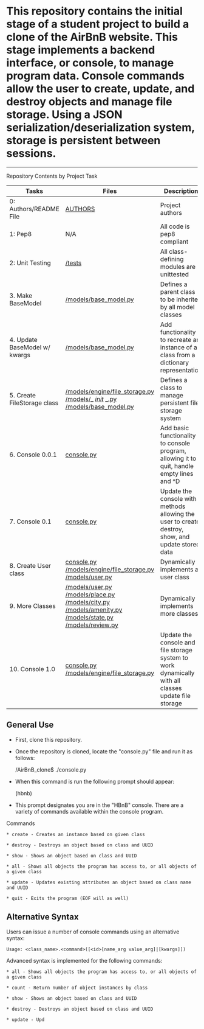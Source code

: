
# This repository contains the initial stage of a student project to build a clone of the AirBnB website. This stage implements a backend interface, or console, to manage program data. Console commands allow the user to create, update, and destroy objects and manage file storage. Using a JSON serialization/deserialization system, storage is persistent between sessions.

----------

Repository Contents by Project Task

| Tasks                         | Files                                                                                                                                                                                                                                                                                                                                                                                                                                                                                                                                                                           | Description                                                                                         |
| ----------------------------- | ------------------------------------------------------------------------------------------------------------------------------------------------------------------------------------------------------------------------------------------------------------------------------------------------------------------------------------------------------------------------------------------------------------------------------------------------------------------------------------------------------------------------------------------------------------------------------- | --------------------------------------------------------------------------------------------------- |
| 0: Authors/README File        | [AUTHORS](https://github.com/Scofield-Idehen/AirBnB_clone/blob/dev/AUTHORS)                                                                                                                                                                                                                                                                                                                                                                                                                                                                                                     | Project authors                                                                                     |
| 1: Pep8                       | N/A                                                                                                                                                                                                                                                                                                                                                                                                                                                                                                                                                                             | All code is pep8 compliant                                                                          |
| 2: Unit Testing               | [/tests](https://github.com/Scofield-Idehen/AirBnB_clone/tree/dev/tests)                                                                                                                                                                                                                                                                                                                                                                                                                                                                                                        | All class-defining modules are unittested                                                           |
| 3. Make BaseModel             | [/models/base_model.py](https://github.com/Scofield-Idehen/AirBnB_clone/blob/dev/models/base_model.py)                                                                                                                                                                                                                                                                                                                                                                                                                                                                          | Defines a parent class to be inherited by all model classes                                         |
| 4. Update BaseModel w/ kwargs | [/models/base_model.py](https://github.com/Scofield-Idehen/AirBnB_clone/blob/dev/models/base_model.py)                                                                                                                                                                                                                                                                                                                                                                                                                                                                          | Add functionality to recreate an instance of a class from a dictionary representation               |
| 5. Create FileStorage class   | [/models/engine/file_storage.py](https://github.com/Scofield-Idehen/AirBnB_clone/blob/dev/models/engine/file_storage.py) [/models/_](https://github.com/Scofield-Idehen/AirBnB_clone/blob/dev/models/__init__.py) [*init*](https://github.com/Scofield-Idehen/AirBnB_clone/blob/dev/models/__init__.py) [_.py](https://github.com/Scofield-Idehen/AirBnB_clone/blob/dev/models/__init__.py) [/models/base_model.py](https://github.com/Scofield-Idehen/AirBnB_clone/blob/dev/models/base_model.py)                                                                              | Defines a class to manage persistent file storage system                                            |
| 6. Console 0.0.1              | [console.py](https://github.com/Scofield-Idehen/AirBnB_clone/blob/dev/console.py)                                                                                                                                                                                                                                                                                                                                                                                                                                                                                               | Add basic functionality to console program, allowing it to quit, handle empty lines and ^D          |
| 7. Console 0.1                | [console.py](https://github.com/Scofield-Idehen/AirBnB_clone/blob/dev/console.py)                                                                                                                                                                                                                                                                                                                                                                                                                                                                                               | Update the console with methods allowing the user to create, destroy, show, and update stored data  |
| 8. Create User class          | [console.py](https://github.com/Scofield-Idehen/AirBnB_clone/blob/dev/console.py) [/models/engine/file_storage.py](https://github.com/Scofield-Idehen/AirBnB_clone/blob/dev/models/engine/file_storage.py) [/models/user.py](https://github.com/Scofield-Idehen/AirBnB_clone/blob/dev/models/user.py)                                                                                                                                                                                                                                                                           | Dynamically implements a user class                                                                 |
| 9. More Classes               | [/models/user.py](https://github.com/Scofield-Idehen/AirBnB_clone/blob/dev/models/user.py) [/models/place.py](https://github.com/Scofield-Idehen/AirBnB_clone/blob/dev/models/place.py) [/models/city.py](https://github.com/Scofield-Idehen/AirBnB_clone/blob/dev/models/city.py) [/models/amenity.py](https://github.com/Scofield-Idehen/AirBnB_clone/blob/dev/models/amenity.py) [/models/state.py](https://github.com/Scofield-Idehen/AirBnB_clone/blob/dev/models/state.py) [/models/review.py](https://github.com/Scofield-Idehen/AirBnB_clone/blob/dev/models/review.py) | Dynamically implements more classes                                                                 |
| 10. Console 1.0               | [console.py](https://github.com/Scofield-Idehen/AirBnB_clone/blob/dev/console.py) [/models/engine/file_storage.py](https://github.com/Scofield-Idehen/AirBnB_clone/blob/dev/models/engine/file_storage.py)                                                                                                                                                                                                                                                                                                                                                                      | Update the console and file storage system to work dynamically with all classes update file storage |

## General Use
- First, clone this repository.
- Once the repository is cloned, locate the "console.py" file and run it as follows:


    /AirBnB_clone$ ./console.py
- When this command is run the following prompt should appear:


    (hbnb)
- This prompt designates you are in the "HBnB" console. There are a variety of commands available within the console program.

Commands


    * create - Creates an instance based on given class
    
    * destroy - Destroys an object based on class and UUID
    
    * show - Shows an object based on class and UUID
    
    * all - Shows all objects the program has access to, or all objects of a given class
    
    * update - Updates existing attributes an object based on class name and UUID
    
    * quit - Exits the program (EOF will as well)


## Alternative Syntax

Users can issue a number of console commands using an alternative syntax:


    Usage: <class_name>.<command>([<id>[name_arg value_arg]|[kwargs]])

Advanced syntax is implemented for the following commands:


    * all - Shows all objects the program has access to, or all objects of a given class
    
    * count - Return number of object instances by class
    
    * show - Shows an object based on class and UUID
    
    * destroy - Destroys an object based on class and UUID
    
    * update - Upd





